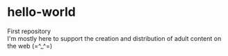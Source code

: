 # hello-world
First repository</br> 
I'm mostly here to support the creation and distribution of adult content on the web (=^_^=)
